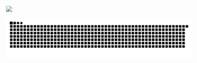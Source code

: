 <img src="https://cdn.jsdelivr.net/gh/cuikeyao/cdn/static/gif/coding.gif" />


<br>


![亮色](https://raw.githubusercontent.com/cuikeyao/cuikeyao/output/github-contribution-grid-snake.svg)
